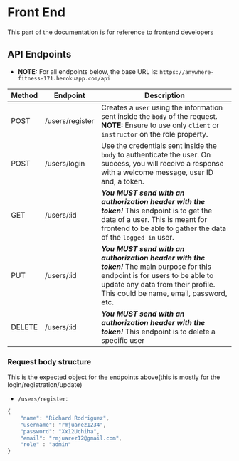 # Front End

This part of the documentation is for reference to frontend developers

## API Endpoints

- **NOTE:** For all endpoints below, the base URL is: `https://anywhere-fitness-171.herokuapp.com/api`

| Method | Endpoint        | Description                                                                                                                                                                                                  |
| ------ | --------------- | ------------------------------------------------------------------------------------------------------------------------------------------------------------------------------------------------------------ |
| POST   | /users/register | Creates a `user` using the information sent inside the `body` of the request. **NOTE:** Ensure to use only `client` or `instructor` on the role property.                                                    |
| POST   | /users/login    | Use the credentials sent inside the `body` to authenticate the user. On success, you will receive a response with a welcome message, user ID and, a token.                                                   |
| GET    | /users/:id      | **_You MUST send with an authorization header with the token!_** This endpoint is to get the data of a user. This is meant for frontend to be able to gather the data of the `logged in` user.               |
| PUT    | /users/:id      | **_You MUST send with an authorization header with the token!_** The main purpose for this endpoint is for users to be able to update any data from their profile. This could be name, email, password, etc. |
| DELETE | /users/:id      | **_You MUST send with an authorization header with the token!_** This endpoint is to delete a specific user                                                                                                  |

### Request body structure

This is the expected object for the endpoints above(this is mostly for the login/registration/update)

- `/users/register`:

```js
{
	"name": "Richard Rodriguez",
	"username": "rmjuarez1234",
	"password": "Xx12Uchiha",
	"email": "rmjuarez12@gmail.com",
	"role" : "admin"
}
```
